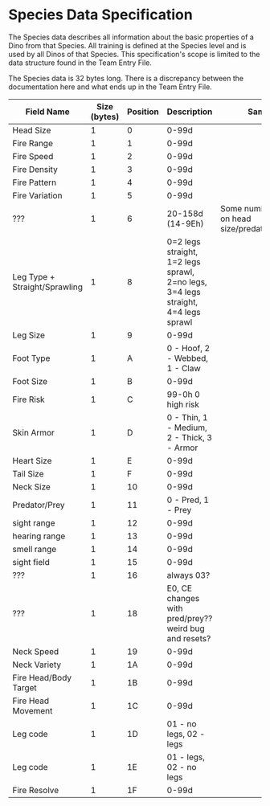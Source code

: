 # Species Data Specification
The Species data describes all information about the basic properties of a Dino from that Species. All training is defined at the Species level and is used by all Dinos of that Species. This specification's scope is limited to the data structure found in the Team Entry File.

The Species data is 32 bytes long. There is a discrepancy between the documentation here and what ends up in the Team Entry File. 

Field Name|Size (bytes)|Position|Description|Sample
---|---|---|---|---
Head Size|1|0|0-99d|||
Fire Range|1|1|0-99d|||
Fire Speed|1|2|0-99d|||
Fire Density|1|3|0-99d|||
Fire Pattern|1|4|0-99d|||
Fire Variation|1|5|0-99d|||
???|1|6|20-158d (14-9Eh)|Some number based on head size/predator/prey/etc
Leg Type + Straight/Sprawling|1|8|0=2 legs straight, 1=2 legs sprawl, 2=no legs, 3=4 legs straight, 4=4 legs sprawl| |
Leg Size|1|9|0-99d||||
Foot Type|1|A|0 - Hoof, 2 - Webbed, 1 - Claw|||
Foot Size|1|B|0-99d|||
Fire Risk|1|C|99-0h 0 high risk|||
Skin Armor|1|D|0 - Thin, 1 - Medium, 2 - Thick, 3 - Armor|||
Heart Size|1|E|0-99d|||
Tail Size|1|F|0-99d|||
Neck Size|1|10|0-99d|||
Predator/Prey|1|11|0 - Pred, 1 - Prey|||
sight range|1|12|0-99d|||
hearing range|1|13|0-99d|||
smell range|1|14|0-99d|||
sight field|1|15|0-99d|||
???|1|16|always 03?|||
???|1|18|E0, CE changes with pred/prey?? weird bug and resets?|||
Neck Speed|1|19|0-99d|||
Neck Variety|1|1A|0-99d|||
Fire Head/Body Target|1|1B|0-99d|||
Fire Head Movement|1|1C|0-99d|||
Leg code|1|1D|01 - no legs, 02 - legs|||
Leg code|1|1E|01 - legs, 02 - no legs|||
Fire Resolve|1|1F|0-99d|||

